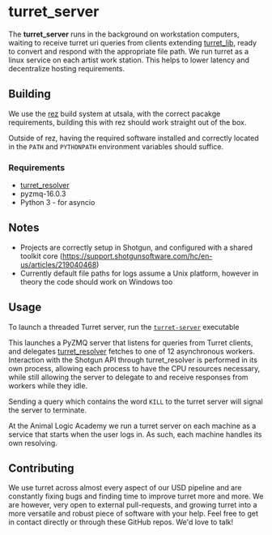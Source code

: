 # turret_server
The **turret_server** runs in the background on workstation computers, waiting to receive turret uri queries from clients extending [turret_lib](https://github.com/UTS-AnimalLogicAcademy/turret_lib), ready to convert and respond with the appropriate file path. We run turret as a linux service on each artist work station. This helps to lower latency and decentralize hosting requirements. 

## Building
We use the [rez](https://github.com/nerdvegas/rez) build system at utsala, with the correct pacakge requirements, building this with rez should work straight out of the box.

Outside of rez, having the required software installed and correctly located in the `PATH` and `PYTHONPATH` environment variables should suffice.

### Requirements
 * [turret_resolver](https://github.com/UTS-AnimalLogicAcademy/turret_resolver)
 * pyzmq-16.0.3
 * Python 3 - for asyncio

## Notes
 * Projects are correctly setup in Shotgun, and configured with a shared toolkit core (https://support.shotgunsoftware.com/hc/en-us/articles/219040468)
 * Currently default file paths for logs assume a Unix platform, however in theory the code should work on Windows too

## Usage
To launch a threaded Turret server, run the [`turret-server`](https://github.com/UTS-AnimalLogicAcademy/turret_server/blob/master/bin/turret-server) executable

This launches a PyZMQ server that listens for queries from Turret clients, and delegates [turret_resolver](https://github.com/UTS-AnimalLogicAcademy/turret_resolver) fetches to one of 12 asynchronous workers. Interaction with the Shotgun API through turret_resolver is performed in its own process, allowing each process to have the CPU resources necessary, while still allowing the server to delegate to and receive responses from workers while they idle.

Sending a query which contains the word `KILL` to the turret server will signal the server to terminate.

At the Animal Logic Academy we run a turret server on each machine as a service that starts when the user logs in. As such, each machine handles its own resolving.

## Contributing
We use turret across almost every aspect of our USD pipeline and are constantly fixing bugs and finding time to improve turret more and more. We are however, very open to external pull-requests, and growing turret into a more versatile and robust piece of software with your help. Feel free to get in contact directly or through these GitHub repos. We'd love to talk! 

